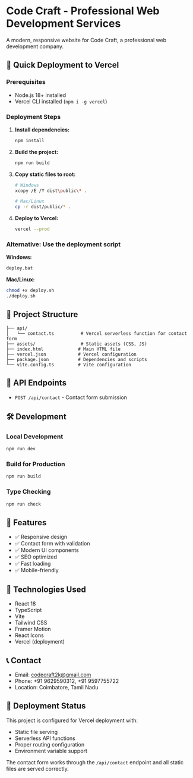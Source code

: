 # Code Craft - Professional Web Development Services

A modern, responsive website for Code Craft, a professional web development company.

## 🚀 Quick Deployment to Vercel

### Prerequisites
- Node.js 18+ installed
- Vercel CLI installed (`npm i -g vercel`)

### Deployment Steps

1. **Install dependencies:**
   ```bash
   npm install
   ```

2. **Build the project:**
   ```bash
   npm run build
   ```

3. **Copy static files to root:**
   ```bash
   # Windows
   xcopy /E /Y dist\public\* .
   
   # Mac/Linux
   cp -r dist/public/* .
   ```

4. **Deploy to Vercel:**
   ```bash
   vercel --prod
   ```

### Alternative: Use the deployment script

**Windows:**
```bash
deploy.bat
```

**Mac/Linux:**
```bash
chmod +x deploy.sh
./deploy.sh
```

## 📁 Project Structure

```
├── api/
│   └── contact.ts          # Vercel serverless function for contact form
├── assets/                 # Static assets (CSS, JS)
├── index.html             # Main HTML file
├── vercel.json            # Vercel configuration
├── package.json           # Dependencies and scripts
└── vite.config.ts         # Vite configuration
```

## 🔧 API Endpoints

- `POST /api/contact` - Contact form submission

## 🛠️ Development

### Local Development
```bash
npm run dev
```

### Build for Production
```bash
npm run build
```

### Type Checking
```bash
npm run check
```

## 📝 Features

- ✅ Responsive design
- ✅ Contact form with validation
- ✅ Modern UI components
- ✅ SEO optimized
- ✅ Fast loading
- ✅ Mobile-friendly

## 🎨 Technologies Used

- React 18
- TypeScript
- Vite
- Tailwind CSS
- Framer Motion
- React Icons
- Vercel (deployment)

## 📞 Contact

- Email: codecraft2k@gmail.com
- Phone: +91 9629590312, +91 9597755722
- Location: Coimbatore, Tamil Nadu

## 🚀 Deployment Status

This project is configured for Vercel deployment with:
- Static file serving
- Serverless API functions
- Proper routing configuration
- Environment variable support

The contact form works through the `/api/contact` endpoint and all static files are served correctly.
